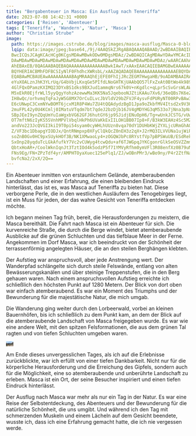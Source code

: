 ```yaml
---
title: "Bergabenteuer in Masca: Ein Ausflug nach Teneriffa"
date: 2023-07-08 14:42:31 +0000
categories: ['Reisen', 'Abenteuer']
tags: ['Teneriffa', 'Wandern', 'Natur', 'Masca']
author: "Christian Strube"
image:
  path: https://images.cstrube.de/blog/images/masca-ausflug/Masca-0-blog-cstrube-de.webp
  lqip: data:image/jpeg;base64,/9j/4AAQSkZJRgABAQAAAQABAAD/2wBDAAIBAQIBAQICAgICAgICAwUDAwMDAwYEBAMFBwYHBwcG
  BwcICQsJCAgKCAcHCg0KCgsMDAwMBwkODw0MDgsMDAz/2wBDAQICAgMDAwYDAwYMCAcIDAwMDAwM
  DAwMDAwMDAwMDAwMDAwMDAwMDAwMDAwMDAwMDAwMDAwMDAwMDAwMDAwMDAz/wAARCAAhABQDAREA
  AhEBAxEB/8QAGAABAQEBAQAAAAAAAAAAAAAABwkIAwT/xAAxEAACAQIEBAMGBwEAAAAAAAABAgME
  BQYHERIACBMhFDFBCSIyNlF0FhdhcXWRsbL/xAAZAQADAQEBAAAAAAAAAAAAAAAEBQYDAgH/xAAs
  EQABAwMCBAUEAwAAAAAAAAABAgMRAAQhEjEFE0FhIjJRcZEGM7HwgaHB/9oADAMBAAIRAxEAPwCc
  eYuXOALznJhK3YLrUq/G4bVbjLKxqGe5PIfdLNoGHTKjUAAbQO57lFxZxAt0BtWo4k989cbbUCw4
  4GlFQxOPamzKXIMQ23DYxBS1dks9BXJud1ammqNrs67k0V+nKgdlc+qLpr5cSvGrsWLAW6kLWQQl
  M5xEkR0EjfrWLl5yyQgyYohzAzewwMa3KK5Na5JqebooNJZtiKAAu7Xv6/36eQBs7K6eZS8kFOrO
  IH8wQc/orhvmqTqFaJyW5G8MX7OrCuILvcJbVldV29bZFVJF4ysvFdPURyNT00RPvBAw3u2qIpHx
  E6cUNwpC3CxmNYwBOMT6jcxM1R8P4Wu7ZU4tQQAdydzBgD1Jpa9oZkbfMV4Itsd2x9V3HMWjoq8Q
  2muFPL42y0U4KCmlj0IMatuVTqdm7bt7qdeJ2bzDjb16JV4gMDYHG3qM533o7jNna3pNxw8JGhKZ
  SBpJEeI9ynZQqUmYuIaWgxbVG62GFJ6hutGY6jp9SJidjENuOpH6/Tg+wUnkJCSTG/vUwllcCDW2
  OT7mftN6zIyKS5SVnhMPVlVbqlHkPh6UVaKkExIILOH1BB07Ip8+F/B3kW3EAHz4Sc5MZx1PTHtR
  andVo223JcQVGI3kiI9T0pi54syam0cyWHLhUUzn8vqa70dY1DUHbKWjZYXLjcURmGhAOpJ01BAI
  Z/VF3bc1DbapgYIODJx/QntRNmpxp0XFyClQkQcZ0nEH3z2qX+J2rMQ3ILVVUNa1ujWiR+s0qqiD
  soZnB0Gv0HC9pxSUykHOf3B/NK1XMwaoLy4+zOGQWJbPc8RYstfVp7pBPSWuUB/ESdRekHJ+FBJo
  SxOnp28yqduTcLGkAfufkY7Vc2vCUWyg4tcwQdu+af6TJWGpqJYKCgonrGlkSeOSVZZmmLMzs7DX
  QbtxHoAR+/CoolWknIqnJt3TztIOd4k5odzP5f71YMVyRfhm0ymVFl3R08enfXz0B79uN0FceYiv
  FNs9Eg/FN+ZPzTdf4yr/AMPHTOyaXuec125ePlq1/ZJ/wOBnPMr3/wBo9ny/P4r2ZtfNa/bR/wCc
  bvfcNa2/2xX/2Q==
---
```


Ein Abenteuer inmitten von erstaunlichem Gelände, atemberaubenden Landschaften und einer Erfahrung, die einen bleibenden Eindruck hinterlässt, das ist es, was Masca auf Teneriffa zu bieten hat. Diese verborgene Perle, die in den westlichen Ausläufern des Tenogebirges liegt, ist ein Muss für jeden, der das wahre Gesicht von Teneriffa entdecken möchte.

Ich begann meinen Tag früh, bereit, die Herausforderungen zu meistern, die Masca bereithält. Die Fahrt nach Masca ist ein Abenteuer für sich. Die kurvenreiche Straße, die durch die Berge windet, bietet atemberaubende Ausblicke auf die grünen Schluchten und das tiefblaue Meer in der Ferne. Angekommen im Dorf Masca, war ich beeindruckt von der Schönheit der terrassenförmig angelegten Häuser, die an den steilen Berghängen klebten.

Der Aufstieg war anspruchsvoll, aber jede Anstrengung wert. Der Wanderpfad schlängelte sich durch steile Felswände, entlang von alten Bewässerungskanälen und über steinige Treppenstufen, die in den Berg gehauen waren. Nach einem anspruchsvollen Aufstieg erreichte ich schließlich den höchsten Punkt auf 1280 Metern. Der Blick von dort oben war einfach atemberaubend. Es war ein Moment des Triumphs und der Bewunderung für die majestätische Natur, die mich umgab.

Die Wanderung ging weiter durch den Lorbeerwald, vorbei an kleinen Bauernhöfen, bis ich schließlich zu dem Punkt kam, an dem der Blick auf die atemberaubende Landschaft von Masca freigegeben wurde. Es war wie eine andere Welt, mit den spitzen Felsformationen, die aus dem grünen Tal ragten und von tiefen Schluchten umgeben waren.

<img src="data:image/jpeg;base64,/9j/4AAQSkZJRgABAQAAAQABAAD/2wBDAAIBAQIBAQICAgICAgICAwUDAwMDAwYEBAMFBwYHBwcG
BwcICQsJCAgKCAcHCg0KCgsMDAwMBwkODw0MDgsMDAz/2wBDAQICAgMDAwYDAwYMCAcIDAwMDAwM
DAwMDAwMDAwMDAwMDAwMDAwMDAwMDAwMDAwMDAwMDAwMDAwMDAwMDAwMDAz/wAARCAANABQDAREA
AhEBAxEB/8QAFQABAQAAAAAAAAAAAAAAAAAABQf/xAAnEAABBAEDAwQDAQAAAAAAAAABAgMEEQUG
ByEACBIJIjFBExQy0f/EABkBAAMAAwAAAAAAAAAAAAAAAAIDBgAFB//EACYRAAIABQIFBQAAAAAA
AAAAAAECAAMEESEGQRJRYZGhMWKSscH/2gAMAwEAAhEDEQA/AKWn1xdF5Lb17KJ21jzpK5H6xcYy
qREWEkeSkLcSFJV8jxKTXHuo31bUWpRMAWZMKvy27/kSFTpoy7lFDKd9+0IYr1WNNs405MbNsF9L
RWw1IzjMplxVceSAj45s/dXXWVurrKZYmm/THn1gKTS6hw7ICOufEQ3UvqW766hyy5LWQ21w8cgJ
aiNaLiJbaSOPbalKq7PuJPz9UOptNVVKYExs+6/3G/fT9I9iZa/GAOwjtz0nuNtnKhzYclmM44iQ
lDD9eC3wpxfKgokWBwTRrkfFc/aY01uJzmwiuoQDLsYtuyPbBonUkBibIx0yU648+wVS5P5SUtOl
AvxSlJur/n/enEcJsc4h6SEN8QlI7eMVLQzLgPDEtTmkvqjs4+G42hRH15tKI4AFChxdWT0245Dt
ANLS9rR//9k=" data-src="[URL-des-echten-Bildes](https://images.cstrube.de/blog/images/masca-ausflug/Masca-1-blog-cstrube-de.webp)" alt="*Christian am Höhepunkt der Wanderung*" class="lazyload">


Am Ende dieses unvergesslichen Tages, als ich auf die Erlebnisse zurückblickte, war ich erfüllt von einer tiefen Dankbarkeit. Nicht nur für die körperliche Herausforderung und die Erreichung des Gipfels, sondern auch für die Möglichkeit, eine so atemberaubende und unberührte Landschaft zu erleben. Masca ist ein Ort, der seine Besucher inspiriert und einen tiefen Eindruck hinterlässt.

Der Ausflug nach Masca war mehr als nur ein Tag in der Natur. Es war eine Reise der Selbstentdeckung, des Abenteuers und der Bewunderung für die natürliche Schönheit, die uns umgibt. Und während ich den Tag mit schmerzenden Muskeln und einem Lächeln auf dem Gesicht beendete, wusste ich, dass ich eine Erfahrung gemacht hatte, die ich nie vergessen werde.